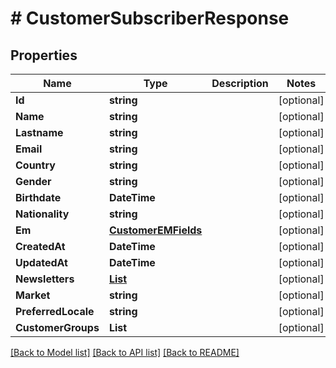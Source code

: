 # # CustomerSubscriberResponse


## Properties 


Name | Type | Description | Notes
------------ | ------------- | ------------- | -------------
**Id**| **string** |   | [optional]
**Name**| **string** |   | [optional]
**Lastname**| **string** |   | [optional]
**Email**| **string** |   | [optional]
**Country**| **string** |   | [optional]
**Gender**| **string** |   | [optional]
**Birthdate**| **DateTime** |   | [optional]
**Nationality**| **string** |   | [optional]
**Em**| [**CustomerEMFields**](CustomerEMFields.md) |   | [optional]
**CreatedAt**| **DateTime** |   | [optional]
**UpdatedAt**| **DateTime** |   | [optional]
**Newsletters**| [**List<CustomerNewsletterResponse>**](CustomerNewsletterResponse.md) |   | [optional]
**Market**| **string** |   | [optional]
**PreferredLocale**| **string** |   | [optional]
**CustomerGroups**| **List<string>** |   | [optional]


[[Back to Model list]](../../README.md#models) [[Back to API list]](../../README.md#endpoints) [[Back to README]](../../README.md)

